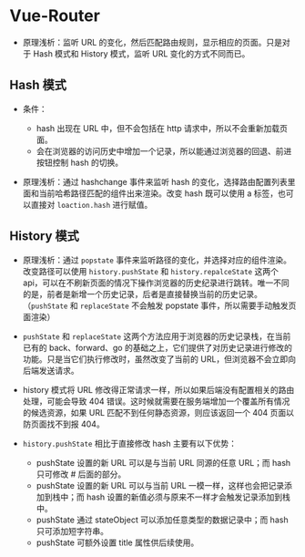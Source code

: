 # Vue-Router

- 原理浅析：监听 URL 的变化，然后匹配路由规则，显示相应的页面。只是对于 Hash 模式和 History 模式，监听 URL 变化的方式不同而已。

## Hash 模式

- 条件：
  - hash 出现在 URL 中，但不会包括在 http 请求中，所以不会重新加载页面。
  - 会在浏览器的访问历史中增加一个记录，所以能通过浏览器的回退、前进按钮控制 hash 的切换。

- 原理浅析：通过 hashchange 事件来监听 hash 的变化，选择路由配置列表里面和当前哈希路径匹配的组件出来渲染。改变 hash 既可以使用 a 标签，也可以直接对 `loaction.hash` 进行赋值。


## History 模式

- 原理浅析：通过 `popstate` 事件来监听路径的变化，并选择对应的组件渲染。改变路径可以使用 `history.pushState` 和 `history.repalceState` 这两个 api，可以在不刷新页面的情况下操作浏览器的历史纪录进行跳转。唯一不同的是，前者是新增一个历史记录，后者是直接替换当前的历史记录。（`pushState` 和 `replaceState` 不会触发 popstate 事件，所以需要手动触发页面渲染）

- `pushState` 和 `replaceState` 这两个方法应用于浏览器的历史记录栈，在当前已有的 back、forward、go 的基础之上，它们提供了对历史记录进行修改的功能。只是当它们执行修改时，虽然改变了当前的 URL，但浏览器不会立即向后端发送请求。

- history 模式将 URL 修改得正常请求一样，所以如果后端没有配置相关的路由处理，可能会导致 404 错误。这时候就需要在服务端增加一个覆盖所有情况的候选资源，如果 URL 匹配不到任何静态资源，则应该返回一个 404 页面以防页面找不到报 404。

- `history.pushState` 相比于直接修改 hash 主要有以下优势：
  - pushState 设置的新 URL 可以是与当前 URL 同源的任意 URL；而 hash 只可修改 # 后面的部分。
  - pushState 设置的新 URL 可以与当前 URL 一模一样，这样也会把记录添加到栈中；而 hash 设置的新值必须与原来不一样才会触发记录添加到栈中。
  - pushState 通过 stateObject 可以添加任意类型的数据记录中；而 hash 只可添加短字符串。
  - pushState 可额外设置 title 属性供后续使用。

